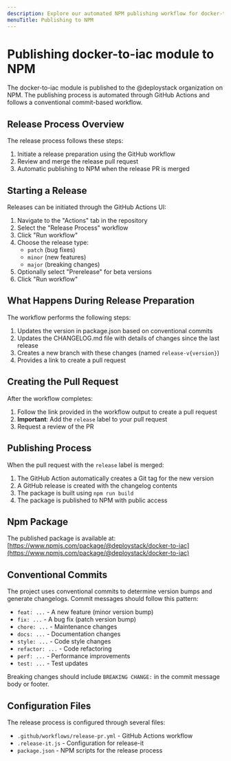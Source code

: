 ```yaml
---
description: Explore our automated NPM publishing workflow for docker-to-iac. From preparing a release branch to package deployment, understand our conventional commits-based process.
menuTitle: Publishing to NPM
---
```


# Publishing docker-to-iac module to NPM

The docker-to-iac module is published to the @deploystack organization on NPM. The publishing process is automated through GitHub Actions and follows a conventional commit-based workflow.

## Release Process Overview

The release process follows these steps:

1. Initiate a release preparation using the GitHub workflow
2. Review and merge the release pull request
3. Automatic publishing to NPM when the release PR is merged

## Starting a Release

Releases can be initiated through the GitHub Actions UI:

1. Navigate to the "Actions" tab in the repository
2. Select the "Release Process" workflow
3. Click "Run workflow"
4. Choose the release type:
   - `patch` (bug fixes)
   - `minor` (new features)
   - `major` (breaking changes)
5. Optionally select "Prerelease" for beta versions
6. Click "Run workflow"

## What Happens During Release Preparation

The workflow performs the following steps:

1. Updates the version in package.json based on conventional commits
2. Updates the CHANGELOG.md file with details of changes since the last release
3. Creates a new branch with these changes (named `release-v{version}`)
4. Provides a link to create a pull request

## Creating the Pull Request

After the workflow completes:

1. Follow the link provided in the workflow output to create a pull request
2. **Important**: Add the `release` label to your pull request
3. Request a review of the PR

## Publishing Process

When the pull request with the `release` label is merged:

1. The GitHub Action automatically creates a Git tag for the new version
2. A GitHub release is created with the changelog contents
3. The package is built using `npm run build`
4. The package is published to NPM with public access

## Npm Package

The published package is available at: [https://www.npmjs.com/package/@deploystack/docker-to-iac](https://www.npmjs.com/package/@deploystack/docker-to-iac)

## Conventional Commits

The project uses conventional commits to determine version bumps and generate changelogs. Commit messages should follow this pattern:

- `feat: ...` - A new feature (minor version bump)
- `fix: ...` - A bug fix (patch version bump)
- `chore: ...` - Maintenance changes
- `docs: ...` - Documentation changes
- `style: ...` - Code style changes
- `refactor: ...` - Code refactoring
- `perf: ...` - Performance improvements
- `test: ...` - Test updates

Breaking changes should include `BREAKING CHANGE:` in the commit message body or footer.

## Configuration Files

The release process is configured through several files:

- `.github/workflows/release-pr.yml` - GitHub Actions workflow
- `.release-it.js` - Configuration for release-it
- `package.json` - NPM scripts for the release process
